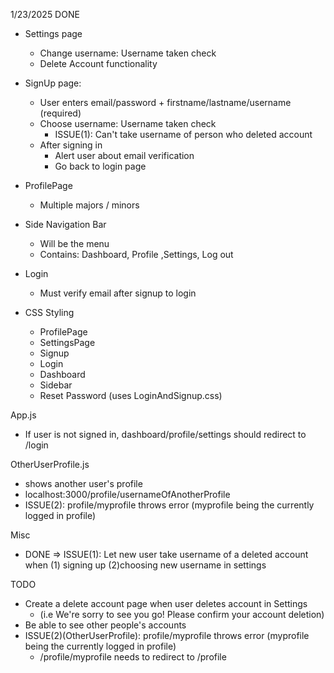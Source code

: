 1/23/2025
DONE
- Settings page
  - Change username: Username taken check
  - Delete Account functionality

- SignUp page:
  - User enters email/password + firstname/lastname/username (required)
  - Choose username: Username taken check
    - ISSUE(1): Can't take username of person who deleted account
  - After signing in 
    - Alert user about email verification
    - Go back to login page
  
- ProfilePage
  - Multiple majors / minors

- Side Navigation Bar
  - Will be the menu
  - Contains: Dashboard, Profile ,Settings, Log out

- Login
  - Must verify email after signup to login 
  
- CSS Styling
  - ProfilePage
  - SettingsPage
  - Signup 
  - Login
  - Dashboard
  - Sidebar
  - Reset Password (uses LoginAndSignup.css)

App.js
  - If user is not signed in, dashboard/profile/settings should redirect to /login

OtherUserProfile.js
  - shows another user's profile
  - localhost:3000/profile/usernameOfAnotherProfile
  - ISSUE(2): profile/myprofile throws error (myprofile being the currently logged in profile)

Misc
- DONE => ISSUE(1): Let new user take username of a deleted account when (1) signing up (2)choosing new username in settings

TODO
  - Create a delete account page when user deletes account in Settings
    - (i.e We're sorry to see you go! Please confirm your account deletion)
  - Be able to see other people's accounts
  - ISSUE(2)(OtherUserProfile): profile/myprofile throws error (myprofile being the currently logged in profile)
    - /profile/myprofile needs to redirect to /profile
